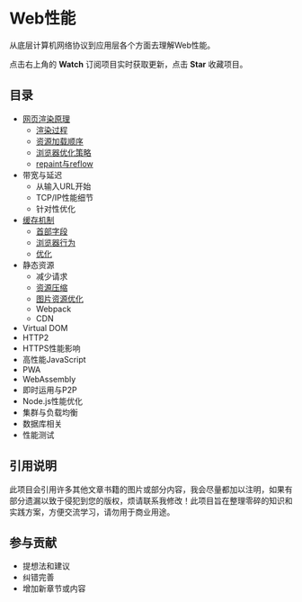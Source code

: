 # Web性能

从底层计算机网络协议到应用层各个方面去理解Web性能。

点击右上角的 **Watch** 订阅项目实时获取更新，点击 **Star** 收藏项目。

## 目录

* [网页渲染原理](/网页渲染原理/README.md)
    * [渲染过程](/网页渲染原理/渲染过程.md)
    * [资源加载顺序](/网页渲染原理/资源加载顺序.md)
    * [浏览器优化策略](/网页渲染原理/浏览器优化策略.md)
    * [repaint与reflow](/网页渲染原理/repaint与reflow.md)
* 带宽与延迟
    * 从输入URL开始
    * TCP/IP性能细节
    * 针对性优化
* [缓存机制](/缓存机制/README.md)
    * [首部字段](/缓存机制/首部字段.md)
    * [浏览器行为](/缓存机制/浏览器行为.md)
    * [优化](/缓存机制/优化.md)
* 静态资源
    * 减少请求
    * [资源压缩](/静态资源/资源压缩.md)
    * [图片资源优化](/静态资源/图像优化.md)
    * Webpack
    * CDN
* Virtual DOM
* HTTP2
* HTTPS性能影响
* 高性能JavaScript
* PWA
* WebAssembly
* 即时运用与P2P
* Node.js性能优化
* 集群与负载均衡
* 数据库相关
* 性能测试

## 引用说明
此项目会引用许多其他文章书籍的图片或部分内容，我会尽量都加以注明，如果有部分遗漏以致于侵犯到您的版权，烦请联系我修改！此项目旨在整理零碎的知识和实践方案，方便交流学习，请勿用于商业用途。
## 参与贡献

* 提想法和建议
* 纠错完善
* 增加新章节或内容

